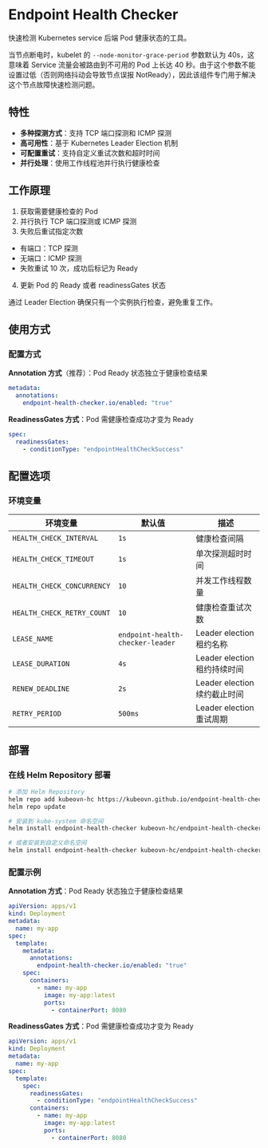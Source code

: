 # Endpoint Health Checker

快速检测 Kubernetes service 后端 Pod 健康状态的工具。

当节点断电时，kubelet 的 `--node-monitor-grace-period` 参数默认为 40s，这意味着 Service 流量会被路由到不可用的 Pod 上长达 40 秒。由于这个参数不能设置过低（否则网络抖动会导致节点误报 NotReady），因此该组件专门用于解决这个节点故障快速检测问题。

## 特性

- **多种探测方式**：支持 TCP 端口探测和 ICMP 探测
- **高可用性**：基于 Kubernetes Leader Election 机制
- **可配置重试**：支持自定义重试次数和超时时间
- **并行处理**：使用工作线程池并行执行健康检查

## 工作原理

1. 获取需要健康检查的 Pod
2. 并行执行 TCP 端口探测或 ICMP 探测
3. 失败后重试指定次数
  - 有端口：TCP 探测
  - 无端口：ICMP 探测
  - 失败重试 10 次，成功后标记为 Ready
4. 更新 Pod 的 Ready 或者 readinessGates 状态

通过 Leader Election 确保只有一个实例执行检查，避免重复工作。

## 使用方式

### 配置方式

**Annotation 方式**（推荐）：Pod Ready 状态独立于健康检查结果

```yaml
metadata:
  annotations:
    endpoint-health-checker.io/enabled: "true"
```

**ReadinessGates 方式**：Pod 需健康检查成功才变为 Ready

```yaml
spec:
  readinessGates:
    - conditionType: "endpointHealthCheckSuccess"
```

## 配置选项

### 环境变量

| 环境变量 | 默认值 | 描述 |
|----------|--------|------|
| `HEALTH_CHECK_INTERVAL` | `1s` | 健康检查间隔 |
| `HEALTH_CHECK_TIMEOUT` | `1s` | 单次探测超时时间 |
| `HEALTH_CHECK_CONCURRENCY` | `10` | 并发工作线程数量 |
| `HEALTH_CHECK_RETRY_COUNT` | `10` | 健康检查重试次数 |
| `LEASE_NAME` | `endpoint-health-checker-leader` | Leader election 租约名称 |
| `LEASE_DURATION` | `4s` | Leader election 租约持续时间 |
| `RENEW_DEADLINE` | `2s` | Leader election 续约截止时间 |
| `RETRY_PERIOD` | `500ms` | Leader election 重试周期 |

## 部署

### 在线 Helm Repository 部署

```bash
# 添加 Helm Repository
helm repo add kubeovn-hc https://kubeovn.github.io/endpoint-health-checker/
helm repo update

# 安装到 kube-system 命名空间
helm install endpoint-health-checker kubeovn-hc/endpoint-health-checker --namespace kube-system

# 或者安装到自定义命名空间
helm install endpoint-health-checker kubeovn-hc/endpoint-health-checker --namespace endpoint-health-checker --create-namespace
```

### 配置示例

**Annotation 方式**：Pod Ready 状态独立于健康检查结果

```yaml
apiVersion: apps/v1
kind: Deployment
metadata:
  name: my-app
spec:
  template:
    metadata:
      annotations:
        endpoint-health-checker.io/enabled: "true"
    spec:
      containers:
        - name: my-app
          image: my-app:latest
          ports:
            - containerPort: 8080
```

**ReadinessGates 方式**：Pod 需健康检查成功才变为 Ready

```yaml
apiVersion: apps/v1
kind: Deployment
metadata:
  name: my-app
spec:
  template:
    spec:
      readinessGates:
        - conditionType: "endpointHealthCheckSuccess"
      containers:
        - name: my-app
          image: my-app:latest
          ports:
            - containerPort: 8080
```

